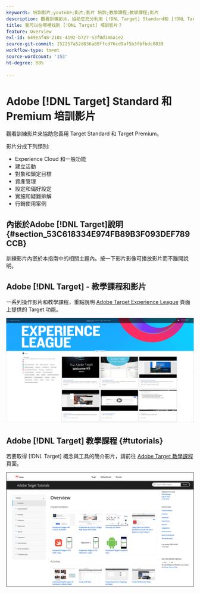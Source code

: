 ```yaml
---
keywords: 培訓影片;youtube;影片;影片 培訓;教學課程;教學課程;影片
description: 觀看訓練影片，協助您充分利用 [!DNL Target] Standard和 [!DNL Target] Premium。
title: 我可以在哪裡找到 [!DNL Target] 培訓影片？
feature: Overview
exl-id: 649eaf48-210c-4192-b727-53f0d146a1e2
source-git-commit: 152257a52d836a88ffcd76cd9af5b3fbfbdc0839
workflow-type: tm+mt
source-wordcount: '153'
ht-degree: 88%

---
```


# Adobe [!DNL Target] Standard 和 Premium 培訓影片

觀看訓練影片來協助您善用 Target Standard 和 Target Premium。

影片分成下列類別:

* Experience Cloud 和一般功能
* 建立活動
* 對象和鎖定目標
* 資產管理
* 設定和偏好設定
* 實施和疑難排解
* 行銷使用案例

## 內嵌於Adobe [!DNL Target]說明 {#section_53C618334E974FB89B3F093DEF789CCB}

訓練影片內嵌於本指南中的相關主題內。按一下影片影像可播放影片而不離開說明。

## Adobe [!DNL Target] - 教學課程和影片

 一系列操作影片和教學課程，重點說明 [Adobe Target Experience League](https://guided.adobe.com/#recommended/solutions/target) 頁面上提供的 Target 功能。

![Experience League 影片](/help/main/c-intro/assets/experience-league.png)

## Adobe [!DNL Target] 教學課程 {#tutorials}

若要取得 [!DNL Target] 概念與工具的簡介影片，請前往 [Adobe Target 教學課程](https://experienceleague.adobe.com/docs/target-learn/tutorials/overview.html?lang=zh-Hant&?lang=zh-Hant)頁面。

![Adobe Target 教學課程](/help/main/c-intro/assets/adobe-target-tutorials-new.png)
